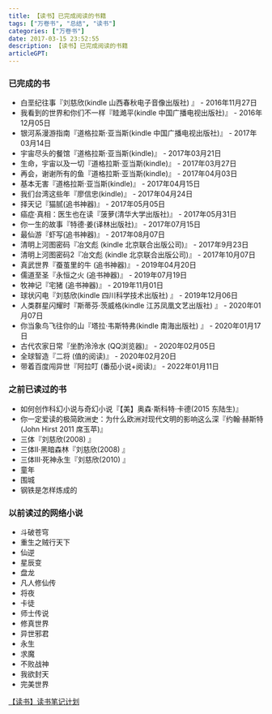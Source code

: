 ```yaml
---
title: 【读书】已完成阅读的书籍
tags: ["万卷书", "总结", "读书"]
categories: ["万卷书"]
date: 2017-03-15 23:52:55
description: 【读书】已完成阅读的书籍
articleGPT: 
---
```


### 已完成的书

  * 白垩纪往事『刘慈欣(kindle 山西春秋电子音像出版社) 』 - 2016年11月27日
  * 我看到的世界和你们不一样『眭澔平(kindle 中国广播电视出版社)』 - 2016年12月05日
  * 银河系漫游指南『道格拉斯·亚当斯(kindle 中国广播电视出版社)』 - 2017年03月14日
  * 宇宙尽头的餐馆『道格拉斯·亚当斯(kindle)』 - 2017年03月21日
  * 生命，宇宙以及一切『道格拉斯·亚当斯(kindle)』 - 2017年03月27日
  * 再会，谢谢所有的鱼『道格拉斯·亚当斯(kindle)』 - 2017年04月03日
  * 基本无害『道格拉斯·亚当斯(kindle)』 - 2017年04月15日
  * 我们台湾这些年『廖信忠(kindle)』 - 2017年04月24日
  * 择天记『猫腻(追书神器)』 - 2017年05月05日
  * 癌症·真相：医生也在读『菠萝(清华大学出版社)』 - 2017年05月31日
  * 你一生的故事『特德·姜(译林出版社)』 - 2017年07月15日
  * 最仙游『虾写(追书神器)』 - 2017年08月07日
  * 清明上河图密码『冶文彪 (kindle 北京联合出版公司)』 - 2017年9月23日
  * 清明上河图密码2『冶文彪 (kindle 北京联合出版公司)』 - 2017年10月07日
  * 真武世界『蚕茧里的牛 (追书神器)』 - 2019年04月20日
  * 儒道至圣『永恒之火 (追书神器)』 - 2019年07月19日
  * 牧神记『宅猪 (追书神器)』 - 2019年11月01日
  * 球状闪电『刘慈欣(kindle 四川科学技术出版社) 』 - 2019年12月06日
  * 人类群星闪耀时『斯蒂芬·茨威格(kindle 江苏凤凰文艺出版社) 』 - 2020年01月07日
  * 你当象鸟飞往你的山『塔拉·韦斯特弗(kindle 南海出版社) 』 - 2020年01月17日
  * 古代农家日常『坐酌泠泠水 (QQ浏览器)』 - 2020年02月05日
  * 全球智造『二将 (值的阅读)』 - 2020年02月20日
  * 带着百度闯异世『阿拉叮 (番茄小说+阅读)』 - 2022年01月11日

### 之前已读过的书

  * 如何创作科幻小说与奇幻小说『【美】奥森·斯科特·卡德(2015 东陆生)』
  * 你一定爱读的极简欧洲史：为什么欧洲对现代文明的影响这么深『约翰·赫斯特(John Hirst 2011 席玉苹)』
  * 三体『刘慈欣(2008) 』
  * 三体II·黑暗森林『刘慈欣(2008) 』
  * 三体III·死神永生『刘慈欣(2010) 』
  * 童年
  * 围城
  * 钢铁是怎样炼成的

### 以前读过的网络小说

  * 斗破苍穹
  * 重生之贼行天下
  * 仙逆
  * 星辰变
  * 盘龙
  * 凡人修仙传
  * 将夜
  * 卡徒
  * 师士传说
  * 修真世界
  * 异世邪君
  * 永生
  * 求魔
  * 不败战神
  * 我欲封天
  * 完美世界

[【读书】读书笔记计划](./2016-11-14-reading-plan.md)
